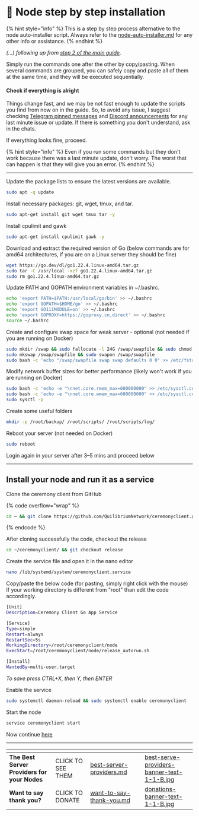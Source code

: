 # 🔢 Node step by step installation

{% hint style="info" %}
This is a step by step process alternative to the node auto-installer script. Always refer to the  [node-auto-installer.md](../node-auto-installer.md "mention") for any other info or assistance.
{% endhint %}

_(...) following up from_ [_step 2 of the main guide_](https://docs.quilibrium.one/quilibrium-node-setup-guide/node-auto-installer#id-2-install-ubuntu)_._

Simply run the commands one after the other by copy/pasting. When several commands are grouped, you can safely copy and paste all of them at the same time, and they will be executed sequentially.

#### Check if everything is alright

Things change fast, and we may be not fast enough to update the scripts you find from now on in the guide. So, to avoid any issue, I suggest checking [Telegram pinned messages](https://t.me/quilibrium) and [Discord announcements](https://discord.gg/quilibrium) for any last minute issue or update. If there is something you don't understand, ask in the chats.

If everything looks fine, proceed.

{% hint style="info" %}
Even if you run some commands but they don't work because there was a last minute update, don't worry. The worst that can happen is that they will give you an error.&#x20;
{% endhint %}

***

Update the package lists to ensure the latest versions are available.

```bash
sudo apt -q update
```

Install necessary packages: git, wget, tmux, and tar.

```bash
sudo apt-get install git wget tmux tar -y
```

Install cpulimit and gawk

```bash
sudo apt-get install cpulimit gawk -y
```

Download and extract the required version of Go (below commands are for amd64 architectures, if you are on a Linux server they should be fine)

```bash
wget https://go.dev/dl/go1.22.4.linux-amd64.tar.gz
sudo tar -C /usr/local -xzf go1.22.4.linux-amd64.tar.gz
sudo rm go1.22.4.linux-amd64.tar.gz
```

Update PATH and GOPATH environment variables in \~/.bashrc.

```bash
echo 'export PATH=$PATH:/usr/local/go/bin' >> ~/.bashrc
echo 'export GOPATH=$HOME/go' >> ~/.bashrc
echo 'export GO111MODULE=on' >> ~/.bashrc
echo 'export GOPROXY=https://goproxy.cn,direct' >> ~/.bashrc
source ~/.bashrc
```

Create and configure swap space for weak server - optional (not needed if you are running on Docker)

```bash
sudo mkdir /swap && sudo fallocate -l 24G /swap/swapfile && sudo chmod 600 /swap/swapfile
sudo mkswap /swap/swapfile && sudo swapon /swap/swapfile
sudo bash -c 'echo "/swap/swapfile swap swap defaults 0 0" >> /etc/fstab'
```

Modify network buffer sizes for better performance (likely won't work if you are running on Docker)

```bash
sudo bash -c 'echo -e "\nnet.core.rmem_max=600000000" >> /etc/sysctl.conf'
sudo bash -c 'echo -e "\nnet.core.wmem_max=600000000" >> /etc/sysctl.conf'
sudo sysctl -p
```

Create some useful folders

```bash
mkdir -p /root/backup/ /root/scripts/ /root/scripts/log/
```

Reboot your server (not needed on Docker)

```bash
sudo reboot
```

Login again in your server after 3–5 mins and proceed below

***

## Install your node and run it as a service

Clone the ceremony client from GitHub

{% code overflow="wrap" %}
```bash
cd ~ && git clone https://github.com/QuilibriumNetwork/ceremonyclient.git
```
{% endcode %}

After cloning successfully the code, checkout the release

```bash
cd ~/ceremonyclient/ && git checkout release
```

Create the service file and open it in the nano editor

```bash
nano /lib/systemd/system/ceremonyclient.service
```

Copy/paste the below code (for pasting, simply right click with the mouse)\
If your working directory is different from "root" than edit the code accordingly.

```bash
[Unit]
Description=Ceremony Client Go App Service

[Service]
Type=simple
Restart=always
RestartSec=5s
WorkingDirectory=/root/ceremonyclient/node
ExecStart=/root/ceremonyclient/node/release_autorun.sh

[Install]
WantedBy=multi-user.target

```

_To save press CTRL+X, then Y, then ENTER_

Enable the service

```bash
sudo systemctl daemon-reload && sudo systemctl enable ceremonyclient
```

Start the node

```bash
service ceremonyclient start
```

Now continue [here](https://docs.quilibrium.one/quilibrium-node-setup-guide/node-auto-installer#id-5-let-the-node-run)

***

<table data-card-size="large" data-column-title-hidden data-view="cards" data-full-width="false"><thead><tr><th></th><th></th><th data-hidden data-card-target data-type="content-ref"></th><th data-hidden></th><th data-hidden data-card-cover data-type="files"></th></tr></thead><tbody><tr><td><strong>The Best Server Providers for your Nodes</strong></td><td>CLICK TO SEE THEM</td><td><a href="../best-server-providers.md">best-server-providers.md</a></td><td></td><td><a href="../.gitbook/assets/best-serve-providers-banner-text-1-1-B.jpg">best-serve-providers-banner-text-1-1-B.jpg</a></td></tr><tr><td><strong>Want to say thank you?</strong></td><td>CLICK TO DONATE</td><td><a href="../want-to-say-thank-you.md">want-to-say-thank-you.md</a></td><td></td><td><a href="../.gitbook/assets/donations-banner-text-1-1-B.jpg">donations-banner-text-1-1-B.jpg</a></td></tr></tbody></table>
